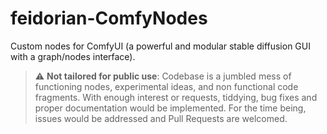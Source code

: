 # feidorian-ComfyNodes
Custom nodes for ComfyUI (a powerful and modular stable diffusion GUI with a graph/nodes interface).

> :warning: **Not tailored for public use**: Codebase is a jumbled mess of functioning nodes, experimental ideas, and non functional code fragments. With enough interest or requests, tiddying, bug fixes and proper documentation would be implemented. For the time being, issues would be addressed and Pull Requests are welcomed.